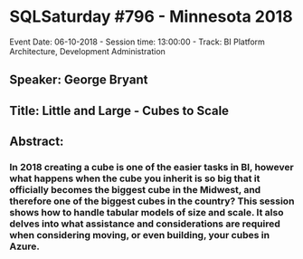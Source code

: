 # SQLSaturday #796 - Minnesota 2018
Event Date: 06-10-2018 - Session time: 13:00:00 - Track: BI Platform Architecture, Development  Administration
## Speaker: George Bryant
## Title: Little and Large - Cubes to Scale
## Abstract:
### In 2018 creating a cube is one of the easier tasks in BI, however what happens when the cube you inherit is so big that it officially becomes the biggest cube in the Midwest, and therefore one of the biggest cubes in the country? This session shows how to handle tabular models of size and scale. It also delves into what assistance and considerations are required when considering moving, or even building, your cubes in Azure.
